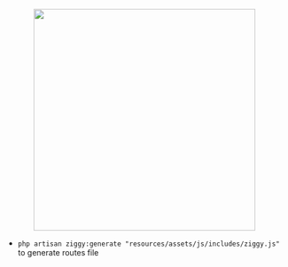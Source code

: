 <p align="center"><img src="https://res.cloudinary.com/dtfbvvkyp/image/upload/v1566331377/laravel-logolockup-cmyk-red.svg" width="400"></p>

- `php artisan ziggy:generate "resources/assets/js/includes/ziggy.js"` to generate routes file
